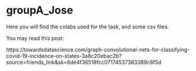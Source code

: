 # groupA_Jose
Here you will find the colabs used for the task, and some csv files.
<p>
You may read this post:
<p>
https://towardsdatascience.com/graph-convolutional-nets-for-classifying-covid-19-incidence-on-states-3a8c20ebac2b?source=friends_link&sk=6de4f36518fcc07174537383389c6f5d

